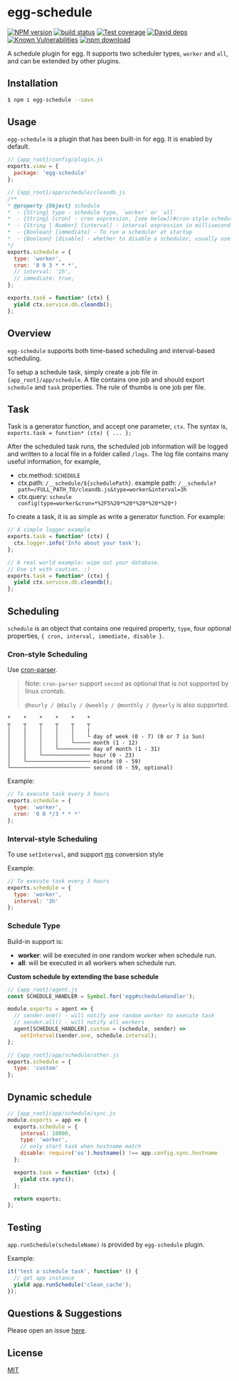 # egg-schedule

[![NPM version][npm-image]][npm-url]
[![build status][travis-image]][travis-url]
[![Test coverage][codecov-image]][codecov-url]
[![David deps][david-image]][david-url]
[![Known Vulnerabilities][snyk-image]][snyk-url]
[![npm download][download-image]][download-url]

[npm-image]: https://img.shields.io/npm/v/egg-schedule.svg?style=flat-square
[npm-url]: https://npmjs.org/package/egg-schedule
[travis-image]: https://img.shields.io/travis/eggjs/egg-schedule.svg?style=flat-square
[travis-url]: https://travis-ci.org/eggjs/egg-schedule
[codecov-image]: https://codecov.io/github/eggjs/egg-schedule/coverage.svg?branch=master
[codecov-url]: https://codecov.io/github/eggjs/egg-schedule?branch=master
[david-image]: https://img.shields.io/david/eggjs/egg-schedule.svg?style=flat-square
[david-url]: https://david-dm.org/eggjs/egg-schedule
[snyk-image]: https://snyk.io/test/npm/egg-schedule/badge.svg?style=flat-square
[snyk-url]: https://snyk.io/test/npm/egg-schedule
[download-image]: https://img.shields.io/npm/dm/egg-schedule.svg?style=flat-square
[download-url]: https://npmjs.org/package/egg-schedule

A schedule plugin for egg. It supports two scheduler types, `worker` and `all`, and can be extended by other plugins.

## Installation

```bash
$ npm i egg-schedule --save
```

## Usage

`egg-schedule` is a plugin that has been built-in for egg. It is enabled by default.

```javascript
// {app_root}/config/plugin.js
exports.view = {
  package: 'egg-schedule'
};

// {app_root}/app/schedule/cleandb.js
/**
* @property {Object} schedule
*  - {String} type - schedule type, `worker` or `all`
*  - {String} [cron] - cron expression, [see below](#cron-style-scheduling)
*  - {String | Number} [interval] - interval expression in millisecond or express explicitly like '1h'. [see below](#interval-style-scheduling)
*  - {Boolean} [immediate] - To run a scheduler at startup
*  - {Boolean} [disable] - whether to disable a scheduler, usually use in dynamic schedule
*/
exports.schedule = {
  type: 'worker',
  cron: '0 0 3 * * *',
  // interval: '1h',
  // immediate: true,
};

exports.task = function* (ctx) {
  yield ctx.service.db.cleandb();
};
```

## Overview

`egg-schedule` supports both time-based scheduling and interval-based scheduling.

To setup a schedule task, simply create a job file in `{app_root}/app/schedule`. A file contains one job and should export `schedule` and `task` properties. The rule of thumbs is one job per file.

## Task

Task is a generator function, and accept one parameter, `ctx`. The syntax is, `exports.task = function* (ctx) { ... };`

After the scheduled task runs, the scheduled job information will be logged and written to a local file in a folder called `/logs`. The log file contains many useful information, for example,

- ctx.method: `SCHEDULE`
- ctx.path: `/__schedule/${schedulePath}`. example path: `/__schedule?path=/FULL_PATH_TO/cleandb.js&type=worker&interval=3h`
- ctx.query: `scheule config(type=worker&cron=*%2F5%20*%20*%20*%20*%20*)`


To create a task, it is as simple as write a generator function. For example:

```javascript
// A simple logger example
exports.task = function* (ctx) {
  ctx.logger.info('Info about your task');
};
```

```javascript
// A real world example: wipe out your database.
// Use it with caution. :)
exports.task = function* (ctx) {
  yield ctx.service.db.cleandb();
};
```

## Scheduling

`schedule` is an object that contains one required property, `type`, four optional properties, `{ cron, interval, immediate, disable }`.

### Cron-style Scheduling

Use [cron-parser](https://github.com/harrisiirak/cron-parser).

> Note: `cron-parser` support `second` as optional that is not supported by linux crontab.
>
> `@hourly / @daily / @weekly / @monthly / @yearly` is also supported.

```
*    *    *    *    *    *
┬    ┬    ┬    ┬    ┬    ┬
│    │    │    │    │    |
│    │    │    │    │    └ day of week (0 - 7) (0 or 7 is Sun)
│    │    │    │    └───── month (1 - 12)
│    │    │    └────────── day of month (1 - 31)
│    │    └─────────────── hour (0 - 23)
│    └──────────────────── minute (0 - 59)
└───────────────────────── second (0 - 59, optional)
```

Example:

```javascript
// To execute task every 3 hours
exports.schedule = {
  type: 'worker',
  cron: '0 0 */3 * * *'
};
```

### Interval-style Scheduling

To use `setInterval`, and support [ms](https://www.npmjs.com/package/ms) conversion style

Example:

```javascript
// To execute task every 3 hours
exports.schedule = {
  type: 'worker',
  interval: '3h'
};
```

### Schedule Type

Build-in support is:

  - **worker**: will be executed in one random worker when schedule run.
  - **all**: will be executed in all workers when schedule run.

**Custom schedule by extending the base schedule**

```javascript
// {app_root}/agent.js
const SCHEDULE_HANDLER = Symbol.for('egg#scheduleHandler');

module.exports = agent => {
  // sender.one() - will notify one random worker to execute task
  // sender.all() - will notify all workers
  agent[SCHEDULE_HANDLER].custom = (schedule, sender) =>
    setInterval(sender.one, schedule.interval);
};

// {app_root}/app/schedule/other.js
exports.schedule = {
  type: 'custom'
};
```

## Dynamic schedule

```javascript
// {app_root}/app/schedule/sync.js
module.exports = app => {
  exports.schedule = {
    interval: 10000,
    type: 'worker',
    // only start task when hostname match
    disable: require('os').hostname() !== app.config.sync.hostname
  };

  exports.task = function* (ctx) {
    yield ctx.sync();
  };

  return exports;
};
```

## Testing

`app.runSchedule(scheduleName)` is provided by `egg-schedule` plugin.

Example:

```javascript
it('test a schedule task', function* () {
  // get app instance
  yield app.runSchedule('clean_cache');
});
```

## Questions & Suggestions

Please open an issue [here](https://github.com/eggjs/egg/issues).

## License

[MIT](LICENSE)
